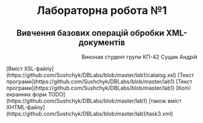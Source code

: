 <h1 align="center">Лабораторна робота №1
<h2 align="center">Вивчення базових операцій обробки XML-документів </h2>
<p align="right">Виконав студент групи КП-42 Сущик Андрій</p>
[Вміст XSL-файлу](https://github.com/Sushchyk/DBLabs/blob/master/lab1/catalog.xsl)
[Текст програми](https://github.com/Sushchyk/DBLabs/blob/master/lab1)
[Текст програми](https://github.com/Sushchyk/DBLabs/blob/master/lab1)
[Копії екранних форм TODO](https://github.com/Sushchyk/DBLabs/blob/master/lab1) 
[також вміст XHTML-файлу](https://github.com/Sushchyk/DBLabs/blob/master/lab1/task3.xml) 
